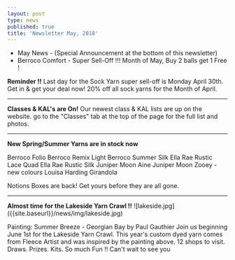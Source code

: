 ```yaml
---
layout: post
type: news
published: true
title: 'Newsletter May, 2018'
---
```


- May News - (Special Announcement at the bottom of this newsletter)
- Berroco Comfort - Super Sell-Off !!! Month of May, Buy 2 balls get 1 Free  !

<strong>Reminder !!</strong>
Last day for the Sock Yarn super sell-off is Monday April 30th. Get in & get your deal now!  20% off all sock yarns for the Month of April.
   <hr>
<strong>Classes & KAL's are On!</strong>
Our newest class & KAL lists are up on the website.
go to the "Classes" tab at the top of the page for the full list and photos.
<hr>
<strong>New Spring/Summer Yarns are in stock now</strong>
 
Berroco Folio
Berroco Remix Light
Berroco Summer Silk
Ella Rae Rustic Lace Quad
Ella Rae Rustic Silk
Juniper Moon Aine
Juniper Moon Zooey - new colours
Louisa Harding Girandola

Notions Boxes are back! Get yours before they are all gone.
   <hr>
<strong>Almost time for the Lakeside Yarn Crawl !!</strong>
![lakeside.jpg]({{site.baseurl}}/news/img/lakeside.jpg)

Painting: Summer Breeze - Georgian Bay   by Paul Gauthier
Join us beginning June 1st for the Lakeside Yarn Crawl.  This year's custom dyed yarn comes from Fleece Artist and was inspired by the painting above. 
12 shops to visit. Draws. Prizes. Kits.
So much Fun !! Can't wait to see you
